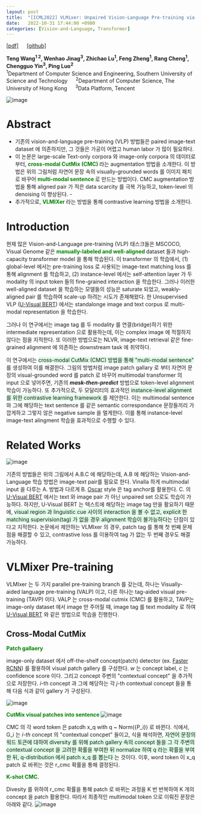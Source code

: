 ```yaml
---
layout: post
title:  "[ICML2022] VLMixer: Unpaired Vision-Language Pre-training via Cross-Modal CutMix"
date:   2022-10-31 17:44:00 +0900
categories: [Vision-and-Language, Transformer]
---
```

[[pdf]](https://arxiv.org/pdf/2206.08919.pdf)  &emsp;
[[github]](https://github.com/ttengwang/VLMixer) <br>

**Teng Wang<sup>1 2</sup>, Wenhao Jinag<sup>3</sup>, Zhichao Lu<sup>1</sup>, Feng Zheng<sup>1</sup>, Rang Cheng<sup>1</sup>, Chengguo Yin<sup>3</sup>, Ping Luo<sup>2</sup>**
<br><sup>1</sup>Department of Computer Science and Engineering, Southern University of Science and Technology  &emsp; <sup>2</sup>Department of Computer Science, The University of Hong Kong &emsp; <sup>3</sup>Data Platform, Tencent

![image](https://user-images.githubusercontent.com/42200027/198969481-c5dcb5e8-fd58-4348-bab7-fb94b34169f7.png)

# Abstract
- 기존의 vision-and-language pre-training (VLP) 방법들은 paired image-text dataset 에 의존하지만, 그 것들은 가공이 어렵고 human labor 가 많이 필요하다. 
- 이 논문은 large-scale Text-only corpora 와 image-only corpora 의 데이터로부터, <span style='color:green;font-weight:bold'> cross-modal CutMix (CMC) </span> 라는 augmentation 방법을 소개한다. 이 방법은 위의 그림처럼 자연어 문장 속의 visually-grounded words 를 이미지 패치로 바꾸어 <span style='color:green;font-weight:bold'> multi-modal sentence </span> 로 만드는 방법이다. CMC augmentation 방법을 통해 aligned pair 가 적은 data scarcity 를 극복 가능하고, token-level 의 denoising 이 향상된다. -
- 추가적으로, <span style='color:green;font-weight:bold'> VLMIXer </span> 라는 방법을 통해 contrastive learning 방법을 소개한다. 

# Introduction 
현재 많은 Vision-and-Language pre-training (VLP) 태스크들은 MSCOCO, Visual Genome 같은 <span style='color:green;font-weight:bold'> manually-labeled and well-aligned </span> dataset 들과 high-capacity transformer model 을 통해 학습된다. 이 transformer 의 학습에서, (1) global-level 에서는 pre-training loss 로 사용되는 image-text matching loss 를 통해 alignment 를 학습하고, (2) instance-level 에서는 self-attention layer 가 두 modality 의 input token 들의 fine-grained interaction 을 학습한다. 그러나 이러한 well-aligned dataset 을 학습하는 모델들의 성능은 saturate 되었고, weakly-aligned pair 를 학습하여 scale-up 하려는 시도가 존재해왔다. 한 Unsupervised VLP ([U-Visual BERT](https://arxiv.org/pdf/2010.12831.pdf)) 에서는 standalonge image and text corpus 로 multi-modal representation 을 학습한다.

그러나 이 연구에서는 image tag 를 두 modality 를 연결(bridge)하기 위한 intermediate representation 으로 활용하는데, 이는 complex image 에 적절하지 않다는 점을 지적한다. 또 이러한 방법으로는 NLVR, image-text retrieval 같은 fine-grained alignment 에 의존하는 downstream task 에 취약하다.

이 연구에서는 <span style='background-color: #dcffe4'> cross-modal CutMix (CMC) 방법을 통해 "multi-modal sentence" </span>를 생성하여 이를 해결한다. 그림의 방법처럼 image patch gallary 로 부터 자연어 문장의 visual-grounded word 를 patch 로 바꾸어 multimodal transformer 의 input 으로 넣어주면, 기존의 ***mask-then-predict*** 방법으로 token-level alignment 학습이 가능하다. 또 추가적으로, 두 모달리티의 효과적인 <span style='background-color: #dcffe4'> instance-level alignment 를 위한 contrastive learning framework </span> 를 제안한다. 이는 multimodal sentence 와 그에 해당하는 text sentence 를 같은 semantic correspondance 문장들끼리 가깝게하고 그렇지 않은 negative sample 을 멀게한다. 이를 통해  instance-level image-text alingment 학습을 효과적으로 수행할 수 있다.

# Related Works 
![image](https://user-images.githubusercontent.com/42200027/198978703-ab8c594b-b89c-4776-81e0-d0168070a6fc.png)

기존의 방법들은 위의 그림에서 A.B.C 에 해당하는데, A.B 에 해당하는 Vision-and-Language 학습 방법은 image-text pair를 필요로 한다. Vinalla 하게 multimodal input 을 다루는 A. 방법과 다르게 B. [Oscar](https://arxiv.org/abs/2004.06165) style 은 tag anchor를 활용한다. C. 의 [U-Visual BERT](https://arxiv.org/pdf/2010.12831.pdf) 에서는 text 와 image pair 가 아닌 unpaired set 으로도 학습이 가능하다. 하지만, U-Visual BERT 는 텍스트에 해당하는 image tag 만을 활요하기 때문에, <span style='background-color: #dcffe4'> visual region 과 linguistic cue 사이의 interaction 을 볼 수 없고, explicit 한 matching supervision(tag) 가 없을 경우 alignment 학습이 불가능하다</span>는 단점이 있다고 지적한다. 논문에서 제안하는 VLMIxer 의 경우, patch tag 를 통해 첫 번째 문제점을 해결할 수 있고, contrastive loss 를 이용하여 tag 가 없는 두 번째 경우도 해결 가능하다.

# VLMixer Pre-training
VLMIxer 는 두 가지 parallel pre-training branch 를 갖는데, 하나는 Visually-aided language pre-training (VALP) 이고, 다른 하나는 tag-aided visual pre-training (TAVP) 이다. VALP 는 cross-modal cutmix (CMC) 를 활용하고, TAVP는 image-only dataset 에서 image 만 주어질 때, image tag 를 text modality 로 하여 [U-Visual BERT](https://arxiv.org/pdf/2010.12831.pdf) 와 같은 방법으로 학습을 진행한다.

## Cross-Modal CutMix 
<span style='color:green;font-weight:bold'> Patch gallaery </span>

image-only dataset 에서 off-the-shelf concept(patch) detector (ex. [Faster RCNN](https://arxiv.org/pdf/1506.01497.pdf)) 를 활용하여 visual patch gallery 를 구성한다. *w* 는 concept label, *c* 는 confidence score 이다. 그리고 concept 주변의 "contextual concept" 을 추가적으로 저장한다. *i*-th concept 과 그에 해당하는 각 *j*-th contextual concept 들을 통해 다음 식과 같이 gallery 가 구성된다. 

![image](https://user-images.githubusercontent.com/42200027/198982844-c6ace1cf-5b02-42dc-b4ee-9b432be922ff.png)

<span style='color:green;font-weight:bold'> CutMix visual patches into sentence </span>
![image](https://user-images.githubusercontent.com/42200027/198983738-cfbc0b1a-7c00-48f0-9e3c-2a31effbe134.png)

CMC 의 각 word token 은 patcdh x_q with q ~ Norm({P_i}) 로 바뀐다. 식에서, G_i 는 *i-th* concept 의 "contextual concpet" 들이고, 식을 해석하면, <span style='background-color: #dcffe4'> 자연어 문장의 워드 토큰에 대하여 diversity 를 위해 patch gallery 속의 concept 들을 그 각 주변의 contextual concept 을 고려한 확률을 부여한 뒤 normalize 하여 q 라는 확률을 부여한 뒤, q-distribution 에서 patch x_q 를 뽑는다 </span> 는 것이다. 이후, word token 이 x_q patch 로 바뀌는 것은 r_cmc 확률을 통해 결정된다.

<span style='color:green;font-weight:bold'> K-shot CMC. </span>

Divesity 를 위하여 r_cmc 확률을 통해 patch 로 바뀌는 과정을 K 번 반복하여 K 개의 concept 을 patch 활용한다. 따라서 최종적인 multimodal token 으로 이뤄진 문장은 아래와 같다. 
![image](https://user-images.githubusercontent.com/42200027/198984999-c54c6e9a-8596-45fa-b7fa-c61505ded91f.png)



